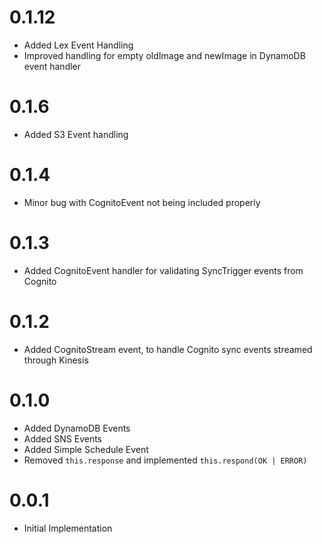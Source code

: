 # 0.1.12

- Added Lex Event Handling
- Improved handling for empty oldImage and newImage in DynamoDB event handler

# 0.1.6

- Added S3 Event handling

# 0.1.4

- Minor bug with CognitoEvent not being included properly

# 0.1.3

- Added CognitoEvent handler for validating SyncTrigger events from Cognito

# 0.1.2

- Added CognitoStream event, to handle Cognito sync events streamed through Kinesis

# 0.1.0

- Added DynamoDB Events
- Added SNS Events
- Added Simple Schedule Event
- Removed `this.response` and implemented `this.respond(OK | ERROR)`

# 0.0.1

- Initial Implementation
